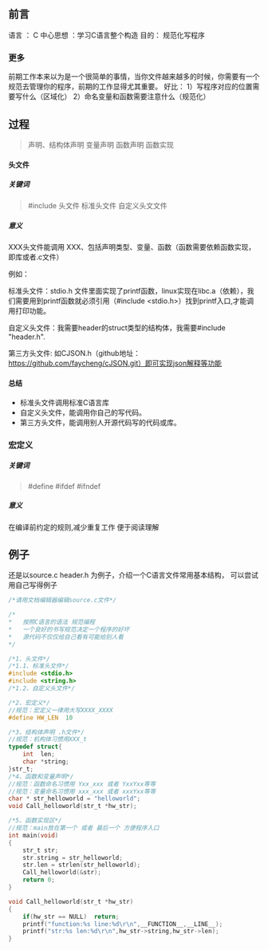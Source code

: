 ## 前言

语言 ： C
中心思想 ：学习C语言整个构造 
目的：  规范化写程序

### 更多

前期工作本来以为是一个很简单的事情，当你文件越来越多的时候，你需要有一个规范去管理你的程序，前期的工作显得尤其重要。 
好比：
1）写程序对应的位置需要写什么（区域化）
2）命名变量和函数需要注意什么（规范化）

## 过程

> 
>
>  声明、结构体声明 变量声明  函数声明 函数实现

#### 头文件

##### 关键词

> #include 头文件 标准头文件 自定义头文文件 

##### 意义

XXX头文件能调用 XXX、包括声明类型、变量、函数（函数需要依赖函数实现，即库或者.c文件）

例如：

标准头文件：stdio.h 文件里面实现了printf函数，linux实现在libc.a（依赖），我们需要用到printf函数就必须引用（#include <stdio.h>）找到printf入口,才能调用打印功能。

自定义头文件：我需要header的struct类型的结构体，我需要#include "header.h".

第三方头文件: 如CJSON.h（github地址：https://github.com/faycheng/cJSON.git）即可实现json解释等功能

#### 总结

- 标准头文件调用标准C语言库
- 自定义头文件，能调用你自己的写代码。
- 第三方头文件，能调用别人开源代码写的代码或库。

### 宏定义

##### 关键词

> #define  #ifdef  #ifndef

##### 意义

在编译前约定的规则,减少重复工作 便于阅读理解





## 例子

还是以source.c header.h 为例子，介绍一个C语言文件常用基本结构， 可以尝试用自己写得例子

```c
/*请用文档编辑器编辑source.c文件*/

/*
*	按照C语言的语法 规范编程
*	一个良好的书写规范决定一个程序的好坏
*	源代码不仅仅给自己看有可能给别人看
*/

/*1、头文件*/
/*1.1、标准头文件*/
#include <stdio.h>
#include <string.h>
/*1.2、自定义头文件*/

/*2、宏定义*/
//规范：宏定义一律用大写XXXX_XXXX
#define HW_LEN	10

/*3、结构体声明 .h文件*/
//规范：机构体习惯用XXX_t
typedef struct{
	int  len;
	char *string;
}str_t;
/*4、函数和变量声明*/
//规范：函数命名习惯用 Yxx_xxx 或者 YxxYxx等等
//规范：变量命名习惯用 xxx_xxx 或者 xxxYxx等等
char * str_helloworld = "helloworld";
void Call_helloworld(str_t *hw_str);

/*5、函数实现区*/
//规范：main放在第一个 或者 最后一个 方便程序入口
int main(void)
{
	str_t str;
	str.string = str_helloworld;
	str.len = strlen(str_helloworld);
	Call_helloworld(&str);
	return 0;
}

void Call_helloworld(str_t *hw_str)
{
	if(hw_str == NULL)	return;
	printf("function:%s line:%d\r\n",__FUNCTION__,__LINE__);	
	printf("str:%s len:%d\r\n",hw_str->string,hw_str->len);	
}
```









